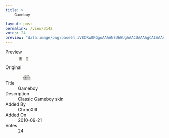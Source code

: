 ```yaml
---
title: >
    Gameboy

layout: post
permalink: /view/3142
votes: 24
preview: "data:image/png;base64,iVBORw0KGgoAAAANSUhEUgAAACUAAAAgCAIAAAAaMSbnAAAABnRSTlMA/wD/AP5AXyvrAAAAn0lEQVRIie3WUQ6DIAwG4N/FE1nOhGeSM7U70twDGSEVM+I6tof+DyYI7ZdIH5z2/YGBuY3E3HPvz725Xojcm4eIlp5euVxEqkJS5bOqSSmpNzHGHqwz2stozV1oumIFsGHr9D4KETH4bPen8/KK5YW98Wyn45jG9wwhjPMyVkixtrXHzOUpIRCfTpqNVzAA5ljb+2om/39xzz333LuUJ8yxKAyMm2KeAAAAAElFTkSuQmCC"
---
```

<dl class="side-by-side">
<dt>Preview</dt>
<dd>
    <img class="preview" src="data:image/png;base64,iVBORw0KGgoAAAANSUhEUgAAACUAAAAgCAIAAAAaMSbnAAAABnRSTlMA/wD/AP5AXyvrAAAAn0lEQVRIie3WUQ6DIAwG4N/FE1nOhGeSM7U70twDGSEVM+I6tof+DyYI7ZdIH5z2/YGBuY3E3HPvz725Xojcm4eIlp5euVxEqkJS5bOqSSmpNzHGHqwz2stozV1oumIFsGHr9D4KETH4bPen8/KK5YW98Wyn45jG9wwhjPMyVkixtrXHzOUpIRCfTpqNVzAA5ljb+2om/39xzz333LuUJ8yxKAyMm2KeAAAAAElFTkSuQmCC">
</dd>
<dt>Original</dt>
<dd>
    <img class="preview" src="data:image/png;base64,iVBORw0KGgoAAAANSUhEUgAAAEAAAAAgCAYAAACinX6EAAAAj0lEQVR42u2WQQ6AIAwE+1r+1D/xJw0ajBAIUbi0zCR70NtOYIMIAAAAAAAAAMAkMcYjRVWL5P+juBEwKNn9diGgLvglW5wAVwJmC482w6SAEEIzrgW87/1dWKqEomxLgKhc2VKA2U3oX4G+AFejuGoDXAlYGbMCZh5D5gWk8jnP8P0U4uIEqOenMRtgXMAJ4klXFZ2we20AAAAASUVORK5CYII=">
</dd>
<dt>Title</dt>
<dd>Gameboy</dd>
<dt>Description</dt>
<dd>Classic Gameboy skin</dd>
<dt>Added By</dt>
<dd>ChrnoXIII</dd>
<dt>Added On</dt>
<dd>2010-09-21</dd>
<dt>Votes</dt>
<dd>24</dd>
</dl>
